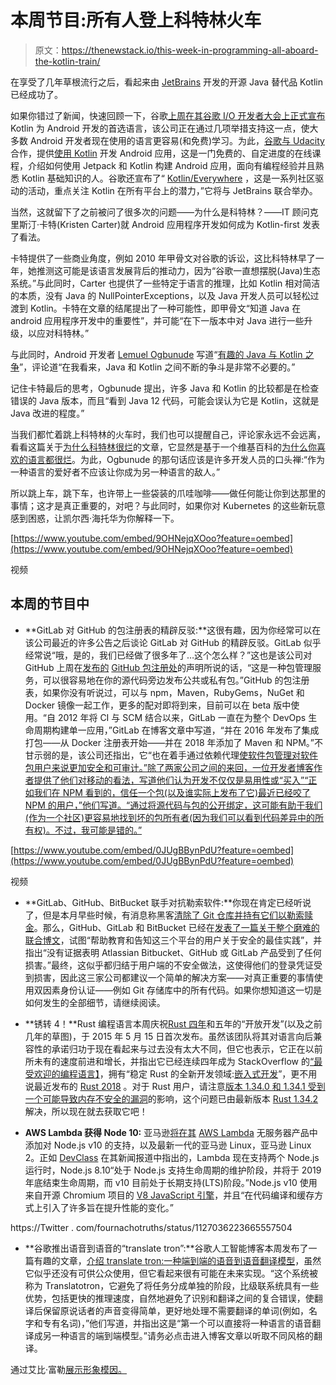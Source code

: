 # 本周节目:所有人登上科特林火车

> 原文：<https://thenewstack.io/this-week-in-programming-all-aboard-the-kotlin-train/>

在享受了几年草根流行之后，看起来由 [JetBrains](https://www.jetbrains.com/) 开发的开源 Java 替代品 Kotlin 已经成功了。

如果你错过了新闻，快速回顾一下，谷歌[上周在其谷歌 I/O 开发者大会上正式宣布](https://android-developers.googleblog.com/2019/05/google-io-2019-empowering-developers-to-build-experiences-on-Android-Play.html) Kotlin 为 Android 开发的首选语言，该公司正在通过几项举措支持这一点，使大多数 Android 开发者现在使用的语言更容易(和免费)学习。为此，[谷歌与 Udacity](http://android-developers.googleblog.com/2019/05/new-learn-how-to-build-android-apps.html) 合作，提供[使用 Kotlin](https://www.udacity.com/course/developing-android-apps-with-kotlin--ud9012) 开发 Android 应用，这是一门免费的、自定进度的在线课程，介绍如何使用 Jetpack 和 Kotlin 构建 Android 应用，面向有编程经验并且熟悉 Kotlin 基础知识的人。谷歌还宣布了“ [Kotlin/Everywhere](http://everywhere.kotlinlang.org/) ，这是一系列社区驱动的活动，重点关注 Kotlin 在所有平台上的潜力，”它将与 JetBrains 联合举办。

当然，这就留下了之前被问了很多次的问题——为什么是科特林？——IT 顾问克里斯汀·卡特(Kristen Carter)就 Android 应用程序开发如何成为 Kotlin-first 发表了看法。

卡特提供了一些商业角度，例如 2010 年甲骨文对谷歌的诉讼，这比科特林早了一年，她推测这可能是该语言发展背后的推动力，因为“谷歌一直想摆脱(Java)生态系统。”与此同时，Carter 也提供了一些特定于语言的推理，比如 Kotlin 相对简洁的本质，没有 Java 的 NullPointerExceptions，以及 Java 开发人员可以轻松过渡到 Kotlin。卡特在文章的结尾提出了一种可能性，即甲骨文“知道 Java 在 android 应用程序开发中的重要性”，并可能“在下一版本中对 Java 进行一些升级，以应对科特林。”

与此同时，Android 开发者 [Lemuel Ogbunude](https://dev.to/lemuelogbunude) 写道“[有趣的 Java 与 Kotlin 之争](https://dev.to/lemuelogbunude/the-funny-java-vs-kotlin-battle-492m)”，评论道“在我看来，Java 和 Kotlin 之间不断的争斗是非常不必要的。”

记住卡特最后的思考，Ogbunude 提出，许多 Java 和 Kotlin 的比较都是在检查错误的 Java 版本，而且“看到 Java 12 代码，可能会误认为它是 Kotlin，这就是 Java 改进的程度。”

当我们都忙着跳上科特林的火车时，我们也可以提醒自己，评论家永远不会远离，看看这篇关于[为什么科特林很烂](https://proandroiddev.com/why-kotlin-sucks-ab27a6b15cb6)的文章，它显然是基于一个维基百科的[为什么你喜欢的语言都很烂](https://wiki.theory.org/index.php/YourLanguageSucks)。为此，Ogbunude 的那句话应该是许多开发人员的口头禅:“作为一种语言的爱好者不应该让你成为另一种语言的敌人。”

所以跳上车，跳下车，也许带上一些袋装的爪哇咖啡——做任何能让你到达那里的事情；这才是真正重要的，对吧？与此同时，如果你对 Kubernetes 的这些新玩意感到困惑，让凯尔西·海托华为你解释一下。

[https://www.youtube.com/embed/9OHNejqXOoo?feature=oembed](https://www.youtube.com/embed/9OHNejqXOoo?feature=oembed)

视频

## 本周的节目中

*   **GitLab 对 GitHub 的包注册表的精辟反驳:**这很有趣，因为你经常可以在该公司最近的许多公告之后谈论 GitLab 对 GitHub 的精辟反驳。GitLab 似乎经常说“哦，是的，我们已经做了很多年了…这个怎么样？”这也是该公司对 GitHub 上周在[发布的](https://github.blog/2019-05-10-introducing-github-package-registry/) [GitHub 包注册处](https://github.com/features/package-registry)的声明所说的话，“这是一种包管理服务，可以很容易地在你的源代码旁边发布公共或私有包。”GitHub 的包注册表，如果你没有听说过，可以与 npm，Maven，RubyGems，NuGet 和 Docker 镜像一起工作，更多的配对即将到来，目前可以在 beta 版中使用。“自 2012 年将 CI 与 SCM 结合以来，GitLab 一直在为整个 DevOps 生命周期构建单一应用，”GitLab 在博客文章中写道，“并在 2016 年发布了集成打包——从 Docker 注册表开始——并在 2018 年添加了 Maven 和 NPM。”不甘示弱的是，该公司还指出，它“也在着手通过依赖代理[使软件包管理对软件包用户来说更加安全和可审计。”除了两家公司之间的来回，一位开发者博客作者提供了他们对移动的看法，写道他们认为开发不仅仅是易用性或“买入”“正如我们在 NPM 看到的，信任一个包(以及谁实际上发布了它)最近已经咬了 NPM 的用户，”他们写道。“通过将源代码与包的公开绑定，这可能有助于我们(作为一个社区)更容易地找到坏的包所有者(因为我们可以看到代码差异中的所有权)。不过，我可能是错的。”](https://about.gitlab.com/direction/package/dependency_proxy/)

[https://www.youtube.com/embed/0JUgBBynPdU?feature=oembed](https://www.youtube.com/embed/0JUgBBynPdU?feature=oembed)

视频

*   **GitLab、GitHub、BitBucket 联手对抗勒索软件:**你现在肯定已经听说了，但是本月早些时候，有消息称黑客[清除了 Git 仓库并持有它们以勒索赎金](https://www.zdnet.com/article/a-hacker-is-wiping-git-repositories-and-asking-for-a-ransom/)。那么，GitHub、GitLab 和 BitBucket 已经在[发表了一篇关于整个磨难的联合博文](https://about.gitlab.com/2019/05/14/git-ransom-campaign-incident-report-atlassian-bitbucket-github-gitlab/)，试图“帮助教育和告知这三个平台的用户关于安全的最佳实践”，并指出“没有证据表明 Atlassian Bitbucket、GitHub 或 GitLab 产品受到了任何损害。”最终，这似乎都归结于用户端的不安全做法，这使得他们的登录凭证受到损害，因此这三家公司都建议一个简单的解决方案——对真正重要的事情使用双因素身份认证——例如 Git 存储库中的所有代码。如果你想知道这一切是如何发生的全部细节，请继续阅读。

*   **锈转 4！**Rust 编程语言本周庆祝[Rust 四年](https://blog.rust-lang.org/2019/05/15/4-Years-Of-Rust.html)和五年的“开放开发”(以及之前几年的草图)，于 2015 年 5 月 15 日首次发布。虽然该团队将其对语言向后兼容性的承诺归功于现在看起来与过去没有太大不同，但它也表示，它正在以前所未有的速度前进和增长，并指出它已经连续四年成为 StackOverflow 的[“最受欢迎的编程语言】](https://insights.stackoverflow.com/survey/2019#most-loved-dreaded-and-wanted)，拥有“稳定 Rust 的全新开发领域:[嵌入式开发](https://www.rust-lang.org/what/embedded)”，更不用说最近发布的 [Rust 2018](https://blog.rust-lang.org/2018/12/06/Rust-1.31-and-rust-2018.html) 。对于 Rust 用户，请注意[版本 1.34.0 和 1.34.1 受到一个可能导致内存不安全的漏洞](https://hub.packtpub.com/rusts-recent-releases-1-34-0-and-1-34-1-affected-from-a-vulnerability-that-can-cause-memory-unsafety/)的影响，这个问题已由最新版本 [Rust 1.34.2](https://blog.rust-lang.org/2019/05/14/Rust-1.34.2.html) 解决，所以现在就去获取它吧！
*   **AWS Lambda 获得 Node 10:** 亚马逊[将在其](https://devclass.com/2019/05/14/aws-lambda-supports-node-js-v10/) [AWS Lambda](https://aws.amazon.com/lambda/) 无服务器产品中添加对 Node.js v10 的支持，以及最新一代的亚马逊 Linux，亚马逊 Linux 2。正如 [DevClass](https://devclass.com/) 在其新闻报道中指出的，Lambda 现在支持两个 Node.js 运行时，Node.js 8.10“处于 Node.js 支持生命周期的维护阶段，并将于 2019 年底结束生命周期，而 v10 目前处于长期支持(LTS)阶段。”Node.js v10 使用来自开源 Chromium 项目的 [V8 JavaScript 引擎](https://v8.dev/)，并且“在代码编译和缓存方式上引入了许多旨在提升性能的变化。”

https://Twitter . com/fournachotruths/status/1127036223665557504

*   **谷歌推出语音到语音的“translate tron”:**谷歌人工智能博客本周发布了一篇有趣的文章，[介绍 translate tron:一种端到端的语音到语音翻译模型](http://ai.googleblog.com/2019/05/introducing-translatotron-end-to-end.html)，虽然它似乎还没有可供公众使用，但它看起来很有可能在未来实现。“这个系统被称为 Translatotron，它避免了将任务分成单独的阶段，比级联系统具有一些优势，包括更快的推理速度，自然地避免了识别和翻译之间的复合错误，使翻译后保留原说话者的声音变得简单，更好地处理不需要翻译的单词(例如，名字和专有名词)，”他们写道，并指出这是“第一个可以直接将一种语言的语音翻译成另一种语言的端到端模型。”请务必点击进入博客文章以听取不同风格的翻译。

通过艾比·富勒[展示形象模因。](https://twitter.com/abbyfuller/status/1129485119805304832)

<svg xmlns:xlink="http://www.w3.org/1999/xlink" viewBox="0 0 68 31" version="1.1"><title>Group</title> <desc>Created with Sketch.</desc></svg>